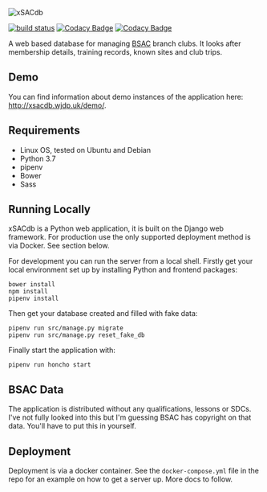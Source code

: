 ![xSACdb](https://raw.githubusercontent.com/wjdp/xSACdb/develop/src/xsd_about/static/images/logo.gif)

[![build status](https://gitlab.com/wjdp/xSACdb/badges/develop/build.svg)](https://gitlab.com/wjdp/xSACdb/commits/develop) [![Codacy Badge](https://api.codacy.com/project/badge/Coverage/c8831628fa6943f8884c54370e94d87c)](https://www.codacy.com/app/wjdp/xSACdb?utm_source=github.com&utm_medium=referral&utm_content=wjdp/xSACdb&utm_campaign=Badge_Coverage) [![Codacy Badge](https://api.codacy.com/project/badge/Grade/c8831628fa6943f8884c54370e94d87c)](https://www.codacy.com/app/wjdp/xSACdb?utm_source=github.com&amp;utm_medium=referral&amp;utm_content=wjdp/xSACdb&amp;utm_campaign=Badge_Grade)

A web based database for managing [BSAC](https://www.bsac.com/) branch clubs. It looks after membership details, training records, known sites and club trips.


Demo
----

You can find information about demo instances of the application here: <http://xsacdb.wjdp.uk/demo/>.


Requirements
------------

- Linux OS, tested on Ubuntu and Debian
- Python 3.7
- pipenv
- Bower
- Sass


Running Locally
-------
xSACdb is a Python web application, it is built on the Django web framework. For production use the only supported deployment method is via Docker. See section below.

For development you can run the server from a local shell. Firstly get your local environment set up by installing Python and frontend packages:

    bower install
    npm install
    pipenv install

Then get your database created and filled with fake data:

    pipenv run src/manage.py migrate
    pipenv run src/manage.py reset_fake_db

Finally start the application with:

    pipenv run honcho start


BSAC Data
---------
The application is distributed without any qualifications, lessons or SDCs. I've not fully looked into this but I'm guessing BSAC has copyright on that data. You'll have to put this in yourself.


Deployment
----------

Deployment is via a docker container. See the `docker-compose.yml` file in the repo for an example on how to get a server up. More docs to follow.
